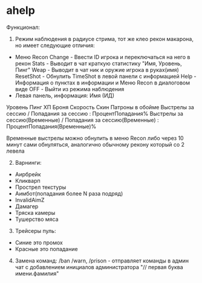 # ahelp
Функционал:
1. Режим наблюдения в радиусе стрима, тот же клео рекон макарона, но имеет следующие отличия:
- Меню Recon
Change - Ввести ID игрока и переключаться на него в рекон
Stats - Выводит в чат краткую статистику "Имя, Уровень, Пинг"
Weap - Выводит в чат ник и оружие игрока в руках(имя)
ResetShot - Обнулить TimeShot в левой панели с информацией
Help - Информация о пунктах в информации и Меню Recon в диалоговом виде
OFF - Выйти из режима наблюдения
- Левая панель, информация:
Имя
(ИД)

Уровень
Пинг
ХП
Броня
Скорость
Скин
Патроны в обойме
Выстрелы за сессию / Попадания за сессию : ПроцентПопадания%
Выстрелы за сессию(Временные) / Попадания за сессию(Временные) : ПроцентПопадания(Временные)%

Временные выстрелы можно обнулить в меню Recon либо через 10 минут сами обнуляться, аналогично обычному рекону который со 2 левела

2. Варнинги:
- Аирбрейк
- Кликварп
- Прострел текстуры
- Аимбот(попадания более N раза подряд)
- InvalidAimZ
- Дамагер
- Тряска камеры
- Тушерство мяса

3. Трейсеры пуль:
- Синие это промох
- Красные это попадание

4. Замена команд:
/ban /warn, /prison - отправляет команды в админ чат с добавлением инициалов администратора "// первая буква имени.фамилия"
